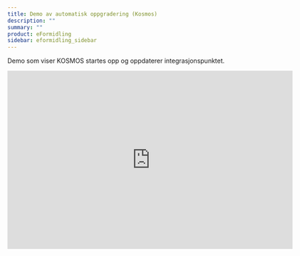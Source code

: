 ```yaml
---
title: Demo av automatisk oppgradering (Kosmos)
description: ""
summary: ""
product: eFormidling
sidebar: eformidling_sidebar
---
```


Demo som viser KOSMOS startes opp og oppdaterer integrasjonspunktet.

<iframe title="Video om hvordan en installerer og oppdaterer integrasjonspunktet" src="https://player.vimeo.com/video/648594394?h=d13da10af1" width="640" height="400" frameborder="0" allow="autoplay; fullscreen; picture-in-picture" allowfullscreen></iframe>
